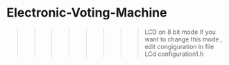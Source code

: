 # Electronic-Voting-Machine

>>>>>>>> LCD on 8 bit mode if you want to change this mode , edit congiguration in file LCd configuration1.h 
